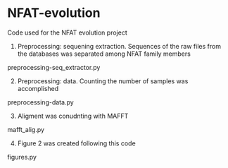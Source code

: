 # NFAT-evolution

Code used for the NFAT evolution project

1. Preprocessing: sequening extraction. Sequences of the raw files from the databases was separated among NFAT family members

preprocessing-seq_extractor.py


2. Preprocessing: data. Counting the number of samples was accomplished

preprocessing-data.py


3. Aligment was conudnting with MAFFT

mafft_alig.py


4. Figure 2 was created following this code

figures.py

